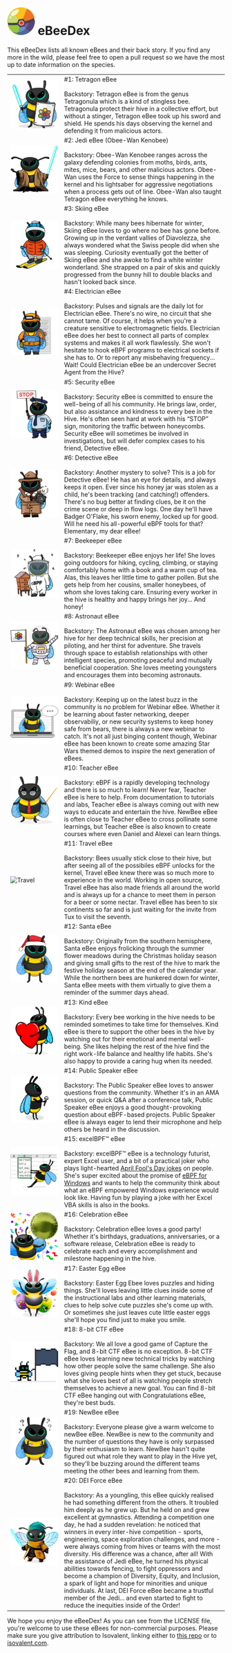 # <img src="images/ebeeball.png" width="64"> eBeeDex

This eBeeDex lists all known eBees and their back story. If you find any more in the wild, please feel free to open a pull request so we have the most up to date information on the species.

<table>
  <tr>
   <td> <img src="images/tetragon-bee.png" alt="Tetragon" width="1500">
   </td>
   <td> #1: Tetragon eBee
     <br />
     <br />
       Backstory:
       Tetragon eBee is from the genus Tetragonula which is a kind of stingless bee. Tetragonula protect their hive in a collective effort, but without a stinger, Tetragon eBee took up his sword and shield. He spends his days observing the kernel and defending it from malicious actors.
   </td>
  </tr>
  <tr>
   <td> <img src="images/jedi-bee.png" alt="Jedi">
   </td>
   <td>#2: Jedi eBee (Obee-Wan Kenobee)
     <br />
     <br />
       Backstory:
       Obee-Wan Kenobee ranges across the galaxy defending colonies from moths, birds, ants, mites, mice, bears, and other malicious actors. Obee-Wan uses the Force to sense things happening in the kernel and his lightsaber for aggressive negotiations when a process gets out of line. Obee-Wan also taught Tetragon eBee everything he knows. 
   </td>
  </tr>
  <tr>
   <td> <img src="images/skiing-bee.png" alt="skiing">
   </td>
   <td>#3: Skiing eBee
     <br />
     <br />
       Backstory:
       While many bees hibernate for winter, Skiing eBee loves to go where no bee has gone before. Growing up in the verdant vallies of Diavolezza, she always wondered what the Swiss people did when she was sleeping. Curiosity eventually got the better of Skiing eBee and she awoke to find a white winter wonderland. She strapped on a pair of skis and quickly progressed from the bunny hill to double blacks and hasn't looked back since.
   </td>
  </tr>
  <tr>
   <td> <img src="images/electrician-bee.png" alt="Electrician">
   </td>
   <td>#4: Electrician eBee
     <br />
     <br />
       Backstory:
       Pulses and signals are the daily lot for Electrician eBee. There's no wire, no circuit that she cannot tame. Of course, it helps when you're a creature sensitive to electromagnetic fields. Electrician eBee does her best to connect all parts of complex systems and makes it all work flawlessly. She won't hesitate to hook eBPF programs to electrical sockets if she has to. Or to report any misbehaving frequency... Wait! Could Electrician eBee be an undercover Secret Agent from the Hive?
   </td>
  </tr>
  <tr>
   <td> <img src="images/security-bee.png" alt="Security">
   </td>
   <td>#5: Security eBee
     <br />
     <br />
       Backstory:
       Security eBee is committed to ensure the well-being of all his community. He brings law, order, but also assistance and kindness to every bee in the Hive. He's often seen hard at work with his “STOP” sign, monitoring the traffic between honeycombs. Security eBee will sometimes be involved in investigations, but will defer complex cases to his friend, Detective eBee.
   </td>
  </tr>
  <tr>
   <td> <img src="images/detective-bee.png" alt="Detective">
   </td>
   <td>#6: Detective eBee
     <br />
     <br />
       Backstory:
       Another mystery to solve? This is a job for Detective eBee! He has an eye for details, and always keeps it open. Ever since his honey jar was stolen as a child, he's been tracking (and catching!) offenders. There's no bug better at finding clues, be it on the crime scene or deep in flow logs. One day he'll have Badger O'Flake, his sworn enemy, locked up for good. Will he need his all-powerful eBPF tools for that? Elementary, my dear eBee!
   </td>
  </tr>
  <tr>
   <td> <img src="images/beekeeper-bee.png" alt="Beekeeper">
   </td>
   <td>#7: Beekeeper eBee
     <br />
     <br />
       Backstory:
       Beekeeper eBee enjoys her life! She loves going outdoors for hiking, cycling, climbing, or staying comfortably home with a book and a warm cup of tea. Alas, this leaves her little time to gather pollen. But she gets help from her cousins, smaller honeybees, of whom she loves taking care. Ensuring every worker in the hive is healthy and happy brings her joy... And honey!
   </td>
  </tr>
  <tr>
   <td> <img src="images/astronaut-bee.png" alt="Astronaut">
   </td>
   <td>#8: Astronaut eBee
     <br />
     <br />
       Backstory:
       The Astronaut eBee was chosen among her hive for her deep technical skills, her precision at piloting, and her thirst for adventure. She travels through space to establish relationships with other intelligent species, promoting peaceful and mutually beneficial cooperation. She loves meeting youngsters and encourages them into becoming astronauts.
   </td>
  </tr>
  <tr>
   <td> <img src="images/webinar-bee.png" alt="Webinar">
   </td>
   <td>#9: Webinar eBee
     <br />
     <br />
       Backstory:
       Keeping up on the latest buzz in the community is no problem for Webinar eBee. Whether it be learning about faster networking, deeper observabiliy, or new security systems to keep honey safe from bears, there is always a new webinar to catch. It's not all just binging content though, Webinar eBee has been known to create some amazing Star Wars themed demos to inspire the next generation of eBees.
   </td>
  </tr>
  <tr>
   <td> <img src="images/teacher-bee.png" alt="Teacher">
   </td>
   <td>#10: Teacher eBee
     <br />
     <br />
       Backstory: eBPF is a rapidly developing technology and there is so much to learn! Never fear, Teacher eBee is here to help. From documentation to tutorials and labs, Teacher eBee is always coming out with new ways to educate and entertain the hive. NewBee eBee is often close to Teacher eBee to cross pollinate some learnings, but Teacher eBee is also known to create courses where even Daniel and Alexei can learn things.
   </td>
  </tr>
  <tr>
   <td> <img src="images/travel-bee.png" alt="Travel">
   </td>
   <td>#11: Travel eBee
     <br />
     <br />
       Backstory: Bees usually stick close to their hive, but after seeing all of the possibiles eBPF unlocks for the kernel, Travel eBee knew there was so much more to experience in the world. Working in open source, Travel eBee has also made friends all around the world and is always up for a chance to meet them in person for a beer or some nectar. Travel eBee has been to six continents so far and is just waiting for the invite from Tux to visit the seventh.
   </td>
  </tr>
  <tr>
   <td> <img src="images/santa-bee.png" alt="Santa">
   </td>
   <td>#12: Santa eBee
     <br />
     <br />
       Backstory:
       Originally from the southern hemisphere, Santa eBee enjoys frolicking through the summer flower meadows during the Christmas holiday season and giving small gifts to the rest of the hive to mark the festive holiday season at the end of the calendar year. While the northern bees are hunkered down for winter, Santa eBee meets with them virtually to give them a reminder of the summer days ahead.
   </td>
  </tr>
  <tr>
   <td> <img src="images/kind-bee.png" alt="Kind">
   </td>
   <td>#13: Kind eBee
     <br />
     <br />
       Backstory:
       Every bee working in the hive needs to be reminded sometimes to take time for themselves. Kind eBee is there to support the other bees in the hive by watching out for their emotional and mental well-being. She likes helping the rest of the hive find the right work-life balance and healthy life habits. She's also happy to provide a caring hug when its needed.
   </td>
  </tr>
  <tr>
   <td> <img src="images/public-speaking-bee.png" alt="Public Speaker">
   </td>
   <td>#14: Public Speaker eBee
     <br />
     <br />
       Backstory:
       The Public Speaker eBee loves to answer questions from the community. Whether it's in an AMA session, or quick Q&A after a conference talk, Public Speaker eBee enjoys a good thought-provoking question about eBPF-based projects. Public Speaker eBee is always eager to lend their microphone and help others be heard in the discussion.
   </td>
  </tr>
  <tr>
   <td> <img src="images/excel-bee.png" alt="excelBPF™">
   </td>
   <td>#15: excelBPF™ eBee
     <br />
     <br />
       Backstory:
       excelBPF™ eBee is a technology futurist, expert Excel user, and a bit of a practical joker who plays light-hearted <a href="https://ebpf.io/blog/launching-excel-bpf">April Fool's Day jokes</a> on people.  She's super excited about the promise of <a href="https://github.com/microsoft/ebpf-for-windows">eBPF for Windows</a> and wants to help the community think about what an eBPF empowered Windows experience would look like. Having fun by playing a joke with her Excel VBA skills is also in the books.
   </td>
  </tr>
  <tr>
   <td> <img src="images/celebration-bee.png" alt="Celebration">
   </td>
   <td>#16: Celebration eBee
     <br />
     <br />
       Backstory:
       Celebration eBee loves a good party! Whether it's birthdays, graduations, anniversaries, or a software release,  Celebration eBee is ready to celebrate each and every accomplishment and milestone happening in the hive.  
   </td>
  </tr>
  <tr>
   <td> <img src="images/easter-egg-bee.png" alt="Easter Egg">
   </td>
   <td>#17: Easter Egg eBee
     <br />
     <br />
       Backstory:
       Easter Egg Ebee loves puzzles and hiding things.  She'll loves leaving little clues inside some of the instructional labs and other learning materials, clues to help solve cute puzzles she's come up with. Or sometimes she just leaves cute little easter eggs she'll hope you find just to make you smile. 
   </td>
  </tr>
  <tr>
   <td> <img src="images/8bit-ctf-bee.png" alt="8-bit CTF">
   </td>
   <td>#18: 8-bit CTF eBee
     <br />
     <br />
       Backstory:
       We all love a good game of Capture the Flag, and 8-bit CTF eBee is no exception. 8-bit CTF eBee loves learning new technical tricks by watching how other people solve the same challenge. She also loves giving people hints when they get stuck, because what she loves best of all is watching people stretch themselves to achieve a new goal. You can find 8-bit CTF eBee hanging out with Congratulations eBee, they're best buds. 
   </td>
  </tr>
  <tr>
   <td> <img src="images/new-bee.png" alt="new bee">
   </td>
   <td>#19: NewBee eBee
     <br />
     <br />
       Backstory:
       Everyone please give a warm welcome to newBee eBee.  NewBee is new to the community and the number of questions they have is only surpassed by their enthusiasm to learn. NewBee hasn't quite figured out what role they want to play in the Hive yet, so they'll be buzzing around the different teams meeting the other bees and learning from them.   
   </td>
  </tr>
  <tr>
   <td> <img src="images/dei-force-bee.png" alt="DEI Force eBee">
   </td>
   <td>#20: DEI Force eBee
     <br />
     <br />
       Backstory:
       As a youngling, this eBee quickly realised he had something different from the others. It troubled him deeply as he grew up. But he held on and grew excellent at gymnastics. Attending a competition one day, he had a sudden revelation: he noticed that winners in every inter-hive competition - sports, engineering, space exploration challenges, and more - were always coming from hives or teams with the most diversity. His difference was a chance, after all! With the assistance of Jedi eBee, he turned his physical abilities towards fencing, to fight oppressors and become a champion of Diversity, Equity, and Inclusion, a spark of light and hope for minorities and unique individuals. At last, DEI Force eBee became a trustful member of the Jedi... and even started to fight to reduce the inequities inside of the Order!
   </td>
  </tr>
</table>

We hope you enjoy the eBeeDex! As you can see from the LICENSE file, you're welcome to use these eBees for non-commercial purposes. Please make sure you give attribution to Isovalent, linking either to [this repo](https://github.com/isovalent/ebeedex) or to [isovalent.com](isovalent.com). 
